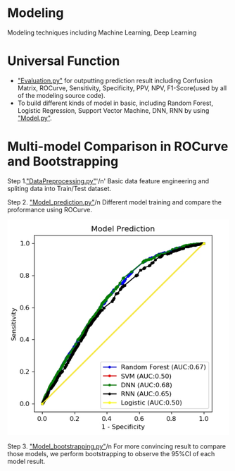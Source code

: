 # Modeling
Modeling techniques including Machine Learning, Deep Learning

# Universal Function
- ["Evaluation.py"](https://github.com/xup6YJ/Modeling/blob/main/Code/Evaluation.py) for outputting prediction result including Confusion Matrix, ROCurve, Sensitivity, Specificity, PPV, NPV, F1-Score(used by all of the modeling source code).
- To build different kinds of model in basic, including Random Forest, Logistic Regression, Support Vector Machine, DNN, RNN by using ["Model.py"](https://github.com/xup6YJ/Modeling/blob/main/Code/Model.py).

# Multi-model Comparison in ROCurve and Bootstrapping
Step 1.["DataPreprocessing.py"](https://github.com/xup6YJ/Modeling/blob/main/Code/DataPreprocessing.py)'/n'
Basic data feature engineering and spliting data into Train/Test dataset.

Step 2. ["Model_prediction.py"](https://github.com/xup6YJ/Modeling/blob/main/Code/Model_prediction.py)/n
Different model training and compare the proformance using ROCurve.

<p align="center">
  <img src="Example Image/ROC.jpg">
</p>

Step 3. ["Model_bootstrapping.py"](https://github.com/xup6YJ/Modeling/blob/main/Code/Model_bootstrapping.py)/n
For more convincing result to compare those models, we perform bootstrapping to observe the 95%CI of each model result.
